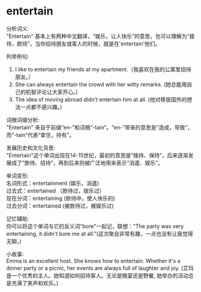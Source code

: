# entertain

分析词义:  
"Entertain" 基本上有两种中文翻译，“娱乐，让人快乐”的意思，也可以理解为“接待，款待”，当你招待朋友或客人的时候，就是在'entertain'他们。

  

列举例句:

  

1.  I like to entertain my friends at my apartment.（我喜欢在我的公寓里招待朋友。）
2.  She can always entertain the crowd with her witty remarks. (她总能用自己的机智评论让大家开心。)
3.  The idea of moving abroad didn't entertain him at all. (他对移居国外的想法一点都不感兴趣。)

  

词根词缀分析:  
"Entertain" 来自于前缀“en-”和词根“-tain”。“en-”带来的意思是“造成，导致”，而“-tain”代表“拿住，持有”。

  

发展历史和文化背景:  
"Entertain"这个单词出现在14-15世纪，最初的意思是“维持、保持”，后来逐渐发展成了“款待、招待”，再到后来则被广泛地用来表示“消遣、娱乐”。

  

单词变形:  
名词形式：entertainment (娱乐，消遣)  
过去式：entertained （款待过，娱乐过）  
现在分词：entertaining (款待中，使人快乐的)  
过去分词：entertained (被款待过，被娱乐过)

  

记忆辅助:  
你可以将这个单词与它的反义词"bore"一起记，联想："The party was very entertaining, it didn't bore me at all."(这次聚会非常有趣，一点也没有让我觉得无聊。)

  

小故事:  
Emma is an excellent host. She knows how to entertain. Whether it's a dinner party or a picnic, her events are always full of laughter and joy. (艾玛是一个优秀的主人。她知道如何招待客人。无论是晚宴还是野餐, 她举办的活动总是充满了笑声和欢乐。)
